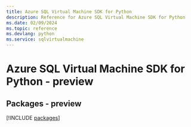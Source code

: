 ```yaml
---
title: Azure SQL Virtual Machine SDK for Python
description: Reference for Azure SQL Virtual Machine SDK for Python
ms.date: 02/09/2024
ms.topic: reference
ms.devlang: python
ms.service: sqlvirtualmachine
---
```

# Azure SQL Virtual Machine SDK for Python - preview
## Packages - preview
[!INCLUDE [packages](sql-virtual-machine-index.md)]